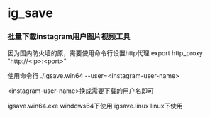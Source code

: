 # ig_save

### 批量下载instagram用户图片视频工具

因为国内防火墙的原，需要使用命令行设置http代理 export http_proxy "http://\<ip\>:\<port\>"

使用命令行
./igsave.win64 --user=\<instagram-user-name\>
  
\<instagram-user-name\>换成需要下载的用户名即可

igsave.win64.exe windows64下使用
igsave.linux linux下使用
